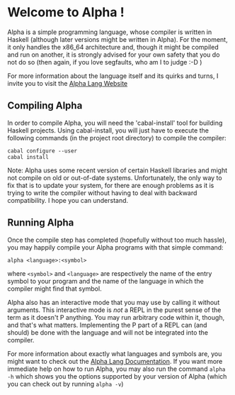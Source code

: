 Welcome to Alpha !
==================

Alpha is a simple programming language, whose compiler is written in Haskell (although
later versions might be written in Alpha). For the moment, it only handles the x86_64
architecture and, though it might be compiled and run on another, it is strongly advised
for your own safety that you do not do so (then again, if you love segfaults, who am I to
judge :-D )

For more information about the language itself and its quirks and turns, I invite you to
visit the [Alpha Lang Website][alpha-lang]

Compiling Alpha
---------------

In order to compile Alpha, you will need the 'cabal-install' tool for building Haskell
projects. Using cabal-install, you will just have to execute the following commands (in
the project root directory) to compile the compiler:

    cabal configure --user
    cabal install

Note: Alpha uses some recent version of certain Haskell libraries and might not compile on
old or out-of-date systems. Unfortunately, the only way to fix that is to update your
system, for there are enough problems as it is trying to write the compiler without having
to deal with backward compatibility. I hope you can understand.

Running Alpha
-------------

Once the compile step has completed (hopefully without too much hassle), you may happily
compile your Alpha programs with that simple command:

    alpha <language>:<symbol>

where `<symbol>` and `<language>` are respectively the name of the entry symbol to your
program and the name of the language in which the compiler might find that symbol. 

Alpha also has an interactive mode that you may use by calling it without arguments. This
interactive mode is _not_ a REPL in the purest sense of the term as it doesn't P anything.
You may run arbitrary code within it, though, and that's what matters. Implementing the P
part of a REPL can (and should) be done with the language and will not be integrated into
the compiler.

For more information about exactly what languages and symbols are, you might want to check
out the [Alpha Lang Documentation][alpha-doc]. If you want more immediate help on how to
run Alpha, you may also run the command `alpha -h` which shows you the options supported
by your version of Alpha (which you can check out by running `alpha -v`)

[alpha-lang]: http://www.alpha-lang.info/ "The Alpha Lang Website"
[alpha-doc]: http://www.alpha-lang.info/way/spec.html "Learn About Alpha"
